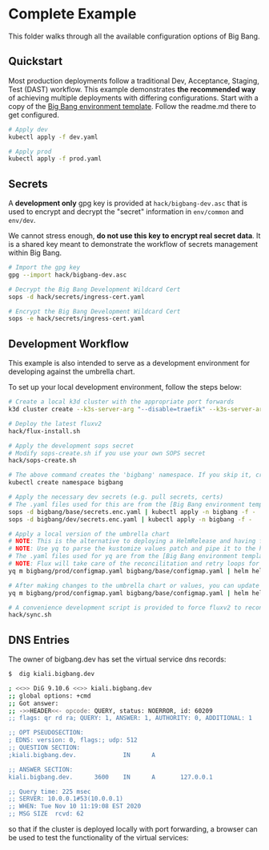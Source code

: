 # Complete Example

This folder walks through all the available configuration options of Big Bang.

## Quickstart

Most production deployments follow a traditional Dev, Acceptance, Staging, Test (DAST) workflow.  This example demonstrates __the recommended way__ of achieving multiple deployments with differing configurations.  Start with a copy of the [Big Bang environment template](https://repo1.dsop.io/platform-one/big-bang/customers/bigbang/-/tree/master/bigbang).  Follow the readme.md there to get configured.

```bash
# Apply dev
kubectl apply -f dev.yaml

# Apply prod
kubectl apply -f prod.yaml
```

## Secrets

A __development only__ gpg key is provided at `hack/bigbang-dev.asc` that is used to encrypt and decrypt the "secret" information in `env/common` and `env/dev`.

We cannot stress enough, __do not use this key to encrypt real secret data__.  It is a shared key meant to demonstrate the workflow of secrets management within Big Bang.

```bash
# Import the gpg key
gpg --import hack/bigbang-dev.asc

# Decrypt the Big Bang Development Wildcard Cert
sops -d hack/secrets/ingress-cert.yaml

# Encrypt the Big Bang Development Wildcard Cert
sops -e hack/secrets/ingress-cert.yaml
```

## Development Workflow

This example is also intended to serve as a development environment for developing against the umbrella chart.

To set up your local development environment, follow the steps below:

```bash
# Create a local k3d cluster with the appropriate port forwards
k3d cluster create --k3s-server-arg "--disable=traefik" --k3s-server-arg "--disable=metrics-server" -p 80:80@loadbalancer -p 443:443@loadbalancer

# Deploy the latest fluxv2
hack/flux-install.sh

# Apply the development sops secret
# Modify sops-create.sh if you use your own SOPS secret
hack/sops-create.sh

# The above command creates the 'bigbang' namespace. If you skip it, create your own
kubectl create namespace bigbang

# Apply the necessary dev secrets (e.g. pull secrets, certs)
# The .yaml files used for this are from the [Big Bang environment template](https://repo1.dsop.io/platform-one/big-bang/customers/bigbang/-/tree/master/bigbang)
sops -d bigbang/base/secrets.enc.yaml | kubectl apply -n bigbang -f -
sops -d bigbang/dev/secrets.enc.yaml | kubectl apply -n bigbang -f -

# Apply a local version of the umbrella chart
# NOTE: This is the alternative to deploying a HelmRelease and having flux manage it, we use a local copy to avoid having to commit every change
# NOTE: Use yq to parse the kustomize values patch and pipe it to the helm values
# The .yaml files used for yq are from the [Big Bang environment template](https://repo1.dsop.io/platform-one/big-bang/customers/bigbang/-/tree/master/bigbang)
# NOTE: Flux will take care of the reconcilitation and retry loops for us, it is normal to see resources fail to deploy a few times on boot
yq m bigbang/prod/configmap.yaml bigbang/base/configmap.yaml | helm helm upgrade -i bigbang chart -n bigbang --create-namespace -f -

# After making changes to the umbrella chart or values, you can update the chart idempotently
yq m bigbang/prod/configmap.yaml bigbang/base/configmap.yaml | helm helm upgrade -i bigbang chart -n bigbang --create-namespace -f -

# A convenience development script is provided to force fluxv2 to reconcile all helmreleases within the cluster
hack/sync.sh
```

## DNS Entries

The owner of bigbang.dev has set the virtual service dns records:

```bash
$  dig kiali.bigbang.dev

; <<>> DiG 9.10.6 <<>> kiali.bigbang.dev
;; global options: +cmd
;; Got answer:
;; ->>HEADER<<- opcode: QUERY, status: NOERROR, id: 60209
;; flags: qr rd ra; QUERY: 1, ANSWER: 1, AUTHORITY: 0, ADDITIONAL: 1

;; OPT PSEUDOSECTION:
; EDNS: version: 0, flags:; udp: 512
;; QUESTION SECTION:
;kiali.bigbang.dev.             IN      A

;; ANSWER SECTION:
kiali.bigbang.dev.      3600    IN      A       127.0.0.1

;; Query time: 225 msec
;; SERVER: 10.0.0.1#53(10.0.0.1)
;; WHEN: Tue Nov 10 11:19:08 EST 2020
;; MSG SIZE  rcvd: 62
```

so that if the cluster is deployed locally with port forwarding, a browser can be used to test the functionality of the virtual services:
